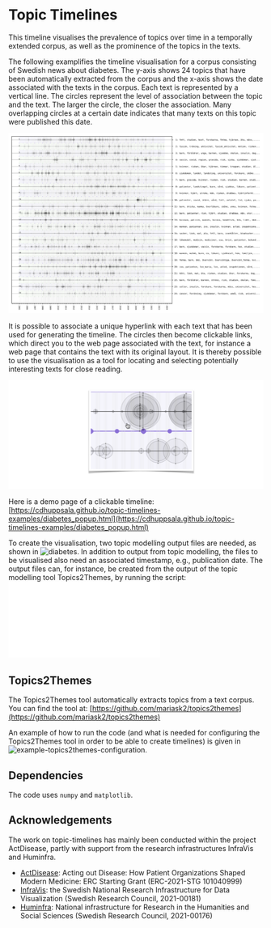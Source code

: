 Topic Timelines
===============
This timeline visualises the prevalence of topics over time in a temporally extended corpus, as well as the prominence of the topics in the texts. 

The following examplifies the timeline visualisation for a corpus consisting of Swedish news about diabetes. The y-axis shows 24 topics that have been automatically extracted from the corpus and the x-axis shows the date associated with the texts in the corpus. Each text is represented by a vertical line. The circles represent the level of association between the topic and the text. The larger the circle, the closer the association. Many overlapping circles at a certain date indicates that many texts on this topic were published this date. 

![A visualisation of news on diabeted](diabetes.png)

It is possible to associate a unique hyperlink with each text that has been used for generating the timeline. The circles then become clickable links, which direct you to the web page associated with the text, for instance a web page that contains the text with its original layout. It is thereby possible to use the visualisation as a tool for locating and selecting potentially interesting texts for close reading.

![An example of zooming in and clicking](zoom_in.png)

Here is a demo page of a clickable timeline: [https://cdhuppsala.github.io/topic-timelines-examples/diabetes_popup.html](https://cdhuppsala.github.io/topic-timelines-examples/diabetes_popup.html)

To create the visualisation, two topic modelling output files are needed, as shown in ![diabetes](diabetes). In addition to output from topic modelling, the files to be visualised also need an associated timestamp, e.g., publication date. The output files can, for instance, be created from the output of the topic modelling tool Topics2Themes, by running the script: ![transform_topics2themes_to_topictimelines.py](transform_topics2themes_to_topictimelines.py)

Topics2Themes
-------------
The Topics2Themes tool automatically extracts topics from a text corpus. You can find the tool at: [https://github.com/mariask2/topics2themes](https://github.com/mariask2/topics2themes)

An example of how to run the code (and what is needed for configuring the Topics2Themes tool in order to be able to create timelines) is given in ![example-topics2themes-configuration](example-topics2themes-configuration). 

Dependencies
-------------

The code uses `numpy` and `matplotlib`.


Acknowledgements
----------------
The work on topic-timelines has mainly been conducted within the project ActDisease, partly with support from the research infrastructures InfraVis and Huminfra.

- [ActDisease](https://www.actdisease.org): Acting out Disease: How Patient Organizations Shaped Modern Medicine: ERC Starting Grant (ERC-2021-STG 101040999)
- [InfraVis](https://infravis.se): the Swedish National Research Infrastructure for Data Visualization (Swedish Research Council, 2021-00181)
- [Huminfra](https://www.huminfra.se): National infrastructure for Research in the Humanities and Social Sciences (Swedish Research Council, 2021-00176)


